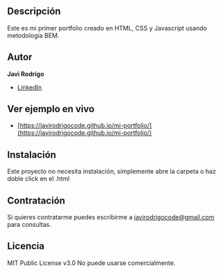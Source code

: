 ## Descripción

Este es mi primer portfolio creado en HTML, CSS y Javascript usando metodología BEM. 

## Autor 
**Javi Rodrigo**

* [LinkedIn](http://www.linkedin.com/in/javirodrigocode/)

## Ver ejemplo en vivo
- [https://javirodrigocode.github.io/mi-portfolio/](https://javirodrigocode.github.io/mi-portfolio/)

## Instalación
Este proyecto no necesita instalación, simplemente abre la carpeta o haz doble click en el .html

## Contratación
Si quieres contratarme puedes escribirme a javirodrigocode@gmail.com para consultas.

## Licencia
MIT Public License v3.0
No puede usarse comercialmente.
